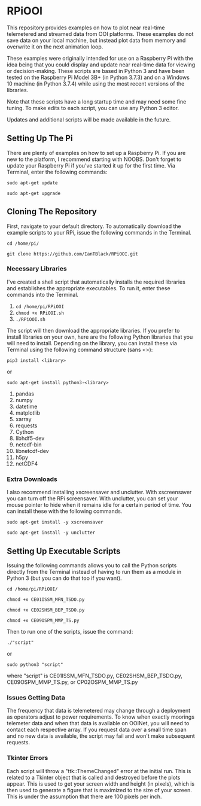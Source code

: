 # RPiOOI
This repository provides examples on how to plot near real-time telemetered and streamed data from OOI platforms.
These examples do not save data on your local machine, but instead plot data from memory and overwrite it on the next animation loop.

These examples were originally intended for use on a Raspberry Pi with the idea being that you could display and update near real-time data for viewing or decision-making. These scripts are based in Python 3 and have been tested on the Raspberry Pi Model 3B+ (in Python 3.7.3) and on a Windows 10 machine (in Python 3.7.4) while using the most recent versions of the libraries.

Note that these scripts have a long startup time and may need some fine tuning. To make edits to each script, you can use any Python 3 editor.

Updates and additional scripts will be made available in the future.

## Setting Up The Pi
There are plenty of examples on how to set up a Raspberry Pi. If you are new to the platform, I recommend starting with NOOBS.
Don't forget to update your Raspberry Pi if you've started it up for the first time. Via Terminal, enter the following commands:

 `sudo apt-get update`

 `sudo apt-get upgrade`

## Cloning The Repository
First, navigate to your default directory. To automatically download the example scripts to your RPi, issue the following commands in the Terminal.

`cd /home/pi/`

`git clone https://github.com/IanTBlack/RPiOOI.git`


### Necessary Libraries
I've created a shell script that automatically installs the required libraries and establishes the appropriate executables. To run it, enter these commands into the Terminal.

1. `cd /home/pi/RPiOOI`
2. `chmod +x RPiOOI.sh`
3. `./RPiOOI.sh`

The script will then download the appropriate libraries.
If you prefer to install libraries on your own, here are the following Python libraries that you will need to install. Depending on the library, you can install these via Terminal using the following command structure (sans <>):

`pip3 install <library>`

or

`sudo apt-get install python3-<library>`

1. pandas
2. numpy
3. datetime
4. matplotlib
5. xarray
6. requests
7. Cython
8. libhdf5-dev
9. netcdf-bin
10. libnetcdf-dev
11. h5py
12. netCDF4

### Extra Downloads
I also recommend installing xscreensaver and unclutter. With xscreensaver you can turn off the RPi screensaver. With unclutter, you can set your mouse pointer to hide when it remains idle for a certain period of time. You can install these with the following commands.

`sudo apt-get install -y xscreensaver`

`sudo apt-get install -y unclutter`



## Setting Up Executable Scripts

Issuing the following commands allows you to call the Python scripts directly from the Terminal instead of having to run them as a module in Python 3 (but you can do that too if you want).

`cd /home/pi/RPiOOI/`

`chmod +x CE01ISSM_MFN_TSDO.py`

`chmod +x CE02SHSM_BEP_TSDO.py`

`chmod +x CE09OSPM_MMP_TS.py`

Then to run one of the scripts, issue the command:

`./"script"`

or

`sudo python3 "script"`

where "script" is CE01ISSM_MFN_TSDO.py, CE02SHSM_BEP_TSDO.py, CE09OSPM_MMP_TS.py, or CP02OSPM_MMP_TS.py

### Issues Getting Data
The frequency that data is telemetered may change through a deployment as operators adjust to power requirements. To know when exactly moorings telemeter data and when that data is available on OOINet, you will need to contact each respective array. If you request data over a small time span and no new data is available, the script may fail and won't make subsequent requests.

### Tkinter Errors
Each script will throw a "ttk::ThemeChanged" error at the initial run.
This is related to a Tkinter object that is called and destroyed before the plots appear.
This is used to get your screen width and height (in pixels), which is then used to generate a figure that is maximized to the size of your screen. This is under the assumption that there are 100 pixels per inch.
